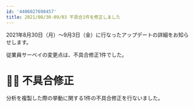 ```yaml
---
id: '4406027698457'
title: 2021/08/30-09/03 不具合1件を修正しました
---
```

2021年8月30日（月）〜9月3日（金）に行なったアップデートの詳細をお知らせします。

従業員サーベイの変更点は、不具合修正1件でした。

# 👨‍⚕️ 不具合修正

分析を複製した際の挙動に関する1件の不具合修正を行ないました。
